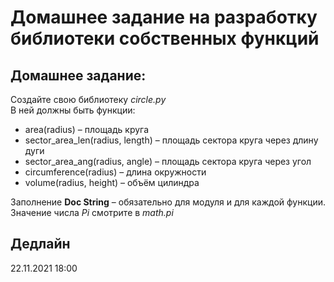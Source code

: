 # Домашнее задание на разработку библиотеки собственных функций

## Домашнее задание:
Создайте свою библиотеку _circle.py_  
В ней должны быть функции: 
* area(radius) – площадь круга 
* sector_area_len(radius, length) – площадь сектора круга через длину дуги 
* sector_area_ang(radius, angle) – площадь сектора круга через угол 
* circumference(radius) – длина окружности 
* volume(radius, height) – объём цилиндра

Заполнение __Doc String__ – обязательно для модуля и для каждой функции. Значение числа _Pi_ смотрите в _math.pi_

## Дедлайн 
22.11.2021 18:00
